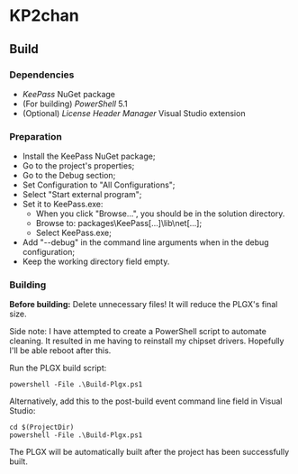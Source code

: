# KP2chan

## Build

### Dependencies

- *KeePass* NuGet package
- (For building) *PowerShell* 5.1
- (Optional) *License Header Manager* Visual Studio extension

### Preparation

- Install the KeePass NuGet package;
- Go to the project's properties;
- Go to the Debug section;
- Set Configuration to "All Configurations";
- Select "Start external program";
- Set it to KeePass.exe:
  - When you click "Browse...", you should be in the solution directory.
  - Browse to: packages\KeePass[...]\lib\net[...];
  - Select KeePass.exe;
- Add "--debug" in the command line arguments when in the debug configuration;
- Keep the working directory field empty.

### Building

**Before building:** Delete unnecessary files! It will reduce the PLGX's final size.

Side note: I have attempted to create a PowerShell script to automate cleaning. It resulted in me
having to reinstall my chipset drivers. Hopefully I'll be able reboot after this.

Run the PLGX build script:

```Batchfile
powershell -File .\Build-Plgx.ps1
```

Alternatively, add this to the post-build event command line field in Visual Studio:

```Batchfile
cd $(ProjectDir)
powershell -File .\Build-Plgx.ps1
```

The PLGX will be automatically built after the project has been successfully built.

